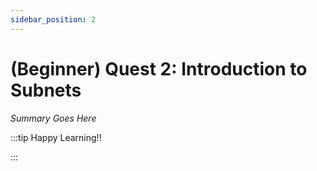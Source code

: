 ```yaml
---
sidebar_position: 2
---
```


# (Beginner) Quest 2: Introduction to Subnets

_Summary Goes Here_

:::tip Happy Learning!!

<QuestButton text="Go To Quest" link="https://app.stackup.dev/quest_page/beginner-quest-2-introduction-to-subnets" />

:::
